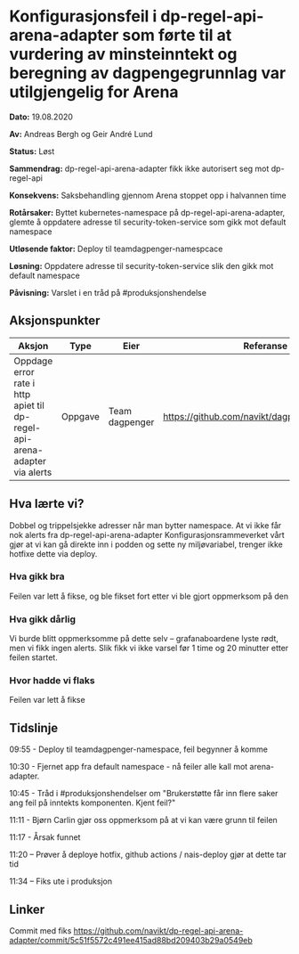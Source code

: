 # Konfigurasjonsfeil i dp-regel-api-arena-adapter som førte til at vurdering av minsteinntekt og beregning av dagpengegrunnlag var utilgjengelig for Arena

**Dato:** 19.08.2020

**Av:** Andreas Bergh og Geir André Lund

**Status:** Løst

**Sammendrag:** dp-regel-api-arena-adapter fikk ikke autorisert seg mot dp-regel-api

**Konsekvens:** Saksbehandling gjennom Arena stoppet opp i halvannen time

**Rotårsaker:** Byttet kubernetes-namespace på dp-regel-api-arena-adapter, glemte å oppdatere adresse til security-token-service som gikk mot default namespace

**Utløsende faktor:** Deploy til teamdagpenger-namespcace

**Løsning:** Oppdatere adresse til security-token-service slik den gikk mot default namespace

**Påvisning:** Varslet i en tråd på #produksjonshendelse

## Aksjonspunkter

| Aksjon | Type | Eier | Referanse |
| ------ | ---- | ---- | --- |
|  Oppdage error rate i http apiet til  dp-regel-api-arena-adapter via alerts    |   Oppgave   |   Team dagpenger   |   https://github.com/navikt/dagpenger/issues/553  |

## Hva lærte vi?

Dobbel og trippelsjekke adresser når man bytter namespace.
At vi ikke får nok alerts fra dp-regel-api-arena-adapter
Konfigurasjonsrammeverket vårt gjør at vi kan gå direkte inn i podden og sette ny miljøvariabel, trenger ikke hotfixe dette via deploy.

### Hva gikk bra

Feilen var lett å fikse, og ble fikset fort etter vi ble gjort oppmerksom på den

### Hva gikk dårlig

Vi burde blitt oppmerksomme på dette selv – grafanaboardene lyste rødt, men vi fikk ingen alerts. Slik fikk vi ikke varsel før 1 time og 20 minutter etter feilen startet.


### Hvor hadde vi flaks

Feilen var lett å fikse


## Tidslinje

09:55 - Deploy til teamdagpenger-namespace, feil begynner å komme

10:30 - Fjernet app fra default namespace - nå feiler alle kall mot arena-adapter.

10:45 - Tråd i #produksjonshendelser om "Brukerstøtte får inn flere saker ang feil på inntekts komponenten.  Kjent feil?"

11:11 - Bjørn Carlin gjør oss oppmerksom på at vi kan være grunn til feilen

11:17 - Årsak funnet

11:20 – Prøver å deploye hotfix, github actions / nais-deploy gjør at dette tar tid

11:34 – Fiks ute i produksjon

## Linker


Commit med fiks https://github.com/navikt/dp-regel-api-arena-adapter/commit/5c51f5572c491ee415ad88bd209403b29a0549eb
